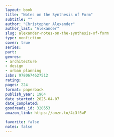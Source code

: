 ```yaml
---
layout: book
title: "Notes on the Synthesis of Form"
subtitle: ""
author: "Christopher Alexander"
author_last: "Alexander"
slug: alexander-notes-on-the-synthesis-of-form
type: nonfiction
cover: true
series: 
part: 
genres:
- architecture
- design
- urban planning
isbn: 9780674627512
rating: 
pages: 224
format: paperback
publish_year: 1964
date_started: 2025-04-07
date_completed: 
goodreads_id: 320553
amazon_link: https://amzn.to/4i3fSwF

favorite: false
notes: false
---
```

